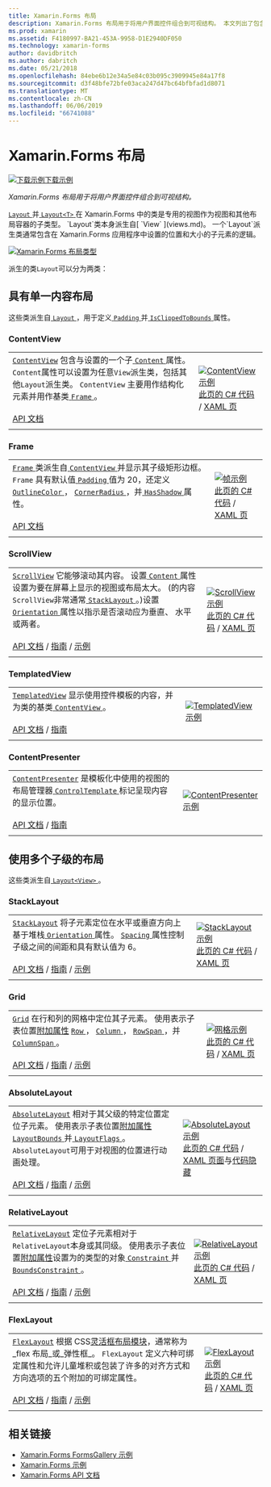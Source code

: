 ```yaml
---
title: Xamarin.Forms 布局
description: Xamarin.Forms 布局用于将用户界面控件组合到可视结构。 本文列出了包含在 Xamarin.Forms 中的布局。
ms.prod: xamarin
ms.assetid: F4180997-BA21-453A-9958-D1E2940DF050
ms.technology: xamarin-forms
author: davidbritch
ms.author: dabritch
ms.date: 05/21/2018
ms.openlocfilehash: 84ebe6b12e34a5e84c03b095c3909945e84a17f8
ms.sourcegitcommit: d3f48bfe72bfe03aca247d47bc64bfbfad1d8071
ms.translationtype: MT
ms.contentlocale: zh-CN
ms.lasthandoff: 06/06/2019
ms.locfileid: "66741088"
---
```

# <a name="xamarinforms-layouts"></a>Xamarin.Forms 布局

[![下载示例](~/media/shared/download.png)下载示例](https://developer.xamarin.com/samples/xamarin-forms/FormsGallery/)

_Xamarin.Forms 布局用于将用户界面控件组合到可视结构。_

[ `Layout` ](xref:Xamarin.Forms.Layout)并[ `Layout<T>` ](xref:Xamarin.Forms.Layout`1)在 Xamarin.Forms 中的类是专用的视图作为视图和其他布局容器的子类型。 `Layout`类本身派生自[ `View` ](views.md)。 一个`Layout`派生类通常包含在 Xamarin.Forms 应用程序中设置的位置和大小的子元素的逻辑。

[![Xamarin.Forms 布局类型](layouts-images/layouts-sml.png "Xamarin.Forms 布局类型")](layouts-images/layouts.png#lightbox "Xamarin.Forms 布局类型")

派生的类`Layout`可以分为两类：

## <a name="layouts-with-single-content"></a>具有单一内容布局

这些类派生自[ `Layout` ](xref:Xamarin.Forms.Layout)，用于定义[ `Padding` ](xref:Xamarin.Forms.Layout.Padding)并[ `IsClippedToBounds` ](xref:Xamarin.Forms.Layout.IsClippedToBounds)属性。

<a name="contentView" />

### <a name="contentview"></a>ContentView

|     |     |
| --- | --- |
| [`ContentView`](xref:Xamarin.Forms.ContentView) 包含与设置的一个子[ `Content` ](xref:Xamarin.Forms.ContentView.Content)属性。 `Content`属性可以设置为任意`View`派生类，包括其他`Layout`派生类。 `ContentView` 主要用作结构化元素并用作基类[ `Frame` ](#frame)。<br /><br />[API 文档](xref:Xamarin.Forms.ContentView) | [![ContentView 示例](layouts-images/ContentView.png "ContentView 示例")](layouts-images/ContentView-Large.png#lightbox "ContentView 示例")<br />[此页的 C# 代码](https://github.com/xamarin/xamarin-forms-samples/blob/master/FormsGallery/FormsGallery/FormsGallery/CodeExamples/ContentViewDemoPage.cs) / [XAML 页](https://github.com/xamarin/xamarin-forms-samples/blob/master/FormsGallery/FormsGallery/FormsGallery/XamlExamples/ContentViewDemoPage.xaml) |
|     |     |

<a named="frame" />

### <a name="frame"></a>Frame

|     |     |
| --- | --- |
| [ `Frame` ](xref:Xamarin.Forms.Frame)类派生自[ `ContentView` ](#contentView)并显示其子级矩形边框。 `Frame` 具有默认值[ `Padding` ](xref:Xamarin.Forms.Layout.Padding)值为 20，还定义[ `OutlineColor` ](xref:Xamarin.Forms.Frame.OutlineColor)， [ `CornerRadius` ](xref:Xamarin.Forms.Frame.CornerRadius)，并[ `HasShadow` ](xref:Xamarin.Forms.Frame.HasShadow)属性。<br /><br />[API 文档](xref:Xamarin.Forms.Frame) | [![帧示例](layouts-images/Frame.png "帧示例")](layouts-images/Frame-Large.png#lightbox "帧示例")<br />[此页的 C# 代码](https://github.com/xamarin/xamarin-forms-samples/blob/master/FormsGallery/FormsGallery/FormsGallery/CodeExamples/FrameDemoPage.cs) / [XAML 页](https://github.com/xamarin/xamarin-forms-samples/blob/master/FormsGallery/FormsGallery/FormsGallery/XamlExamples/FrameDemoPage.xaml) |
|     |     |

<a name="scrollView" />

### <a name="scrollview"></a>ScrollView

|     |     |
| --- | --- |
| [`ScrollView`](xref:Xamarin.Forms.ScrollView) 它能够滚动其内容。 设置[ `Content` ](xref:Xamarin.Forms.ScrollView.Content)属性设置为要在屏幕上显示的视图或布局太大。 (的内容`ScrollView`非常通常[ `StackLayout` ](#stackLayout)。)设置[ `Orientation` ](xref:Xamarin.Forms.ScrollView.Orientation)属性以指示是否滚动应为垂直、 水平或两者。<br /><br />[API 文档](xref:Xamarin.Forms.ScrollView) / [指南](~/xamarin-forms/user-interface/layouts/scroll-view.md) / [示例](https://developer.xamarin.com/samples/xamarin-forms/UserInterface/Layout/) | [![ScrollView 示例](layouts-images/ScrollView.png "ScrollView 示例")](layouts-images/ScrollView-Large.png#lightbox "ScrollView 示例")<br />[此页的 C# 代码](https://github.com/xamarin/xamarin-forms-samples/blob/master/FormsGallery/FormsGallery/FormsGallery/CodeExamples/ScrollViewDemoPage.cs) / [XAML 页](https://github.com/xamarin/xamarin-forms-samples/blob/master/FormsGallery/FormsGallery/FormsGallery/XamlExamples/ScrollViewDemoPage.xaml) |
|     |     |

### <a name="templatedview"></a>TemplatedView

|     |     |
| --- | --- |
| [`TemplatedView`](xref:Xamarin.Forms.TemplatedView) 显示使用控件模板的内容，并为类的基类[ `ContentView` ](#contentView)。<br /><br />[API 文档](xref:Xamarin.Forms.TemplatedView) / [指南](~/xamarin-forms/app-fundamentals/templates/control-templates/index.md) | [![TemplatedView 示例](layouts-images/TemplatedView.png "TemplatedView 示例")](layouts-images/TemplatedView.png#lightbox "TemplatedView 示例") |
|     |     |

### <a name="contentpresenter"></a>ContentPresenter

|     |     |
| --- | --- |
| [`ContentPresenter`](xref:Xamarin.Forms.ContentPresenter) 是模板化中使用的视图的布局管理器[ `ControlTemplate` ](xref:Xamarin.Forms.ControlTemplate)标记呈现内容的显示位置。<br /><br />[API 文档](xref:Xamarin.Forms.ContentPresenter) / [指南](~/xamarin-forms/app-fundamentals/templates/control-templates/index.md) | [![ContentPresenter 示例](layouts-images/ContentPresenter.png "ContentPresenter 示例")](layouts-images/ContentPresenter.png#lightbox "ContentPresenter 示例") |
|     |     |

## <a name="layouts-with-multiple-children"></a>使用多个子级的布局

这些类派生自[ `Layout<View>` ](xref:Xamarin.Forms.Layout`1)。

<a name="stackLayout" />

### <a name="stacklayout"></a>StackLayout

|     |     |
| --- | --- |
| [`StackLayout`](xref:Xamarin.Forms.StackLayout) 将子元素定位在水平或垂直方向上基于堆栈[ `Orientation` ](xref:Xamarin.Forms.StackLayout.Orientation)属性。 [ `Spacing` ](xref:Xamarin.Forms.StackLayout.Spacing)属性控制子级之间的间距和具有默认值为 6。<br /><br />[API 文档](xref:Xamarin.Forms.StackLayout) / [指南](~/xamarin-forms/user-interface/layouts/stack-layout.md) / [示例](https://developer.xamarin.com/samples/xamarin-forms/UserInterface/Layout/)| [![StackLayout 示例](layouts-images/StackLayout.png "StackLayout 示例")](layouts-images/StackLayout-Large.png#lightbox "StackLayout 示例")<br />[此页的 C# 代码](https://github.com/xamarin/xamarin-forms-samples/blob/master/FormsGallery/FormsGallery/FormsGallery/CodeExamples/StackLayoutDemoPage.cs) / [XAML 页](https://github.com/xamarin/xamarin-forms-samples/blob/master/FormsGallery/FormsGallery/FormsGallery/XamlExamples/StackLayoutDemoPage.xaml) |
|     |     |

<a name="grid" />

### <a name="grid"></a>Grid

|     |     |
| --- | --- |
| [`Grid`](xref:Xamarin.Forms.Grid) 在行和列的网格中定位其子元素。 使用表示子表位置[附加属性](~/xamarin-forms/xaml/attached-properties.md) [ `Row` ](xref:Xamarin.Forms.Grid.RowProperty)， [ `Column` ](xref:Xamarin.Forms.Grid.ColumnProperty)， [ `RowSpan` ](xref:Xamarin.Forms.Grid.RowSpanProperty)，并[ `ColumnSpan` ](xref:Xamarin.Forms.Grid.ColumnSpanProperty)。<br /><br />[API 文档](xref:Xamarin.Forms.Grid) / [指南](~/xamarin-forms/user-interface/layouts/grid.md) / [示例](https://developer.xamarin.com/samples/xamarin-forms/UserInterface/Layout/) | [![网格示例](layouts-images/Grid.png "网格示例")](layouts-images/Grid-Large.png#lightbox "网格示例")<br />[此页的 C# 代码](https://github.com/xamarin/xamarin-forms-samples/blob/master/FormsGallery/FormsGallery/FormsGallery/CodeExamples/GridDemoPage.cs) / [XAML 页](https://github.com/xamarin/xamarin-forms-samples/blob/master/FormsGallery/FormsGallery/FormsGallery/XamlExamples/GridDemoPage.xaml) |
|     |     |

### <a name="absolutelayout"></a>AbsoluteLayout

|     |     |
| --- | --- |
| [`AbsoluteLayout`](xref:Xamarin.Forms.AbsoluteLayout) 相对于其父级的特定位置定位子元素。 使用表示子表位置[附加属性](~/xamarin-forms/xaml/attached-properties.md) [ `LayoutBounds` ](xref:Xamarin.Forms.AbsoluteLayout.LayoutBoundsProperty)并[ `LayoutFlags` ](xref:Xamarin.Forms.AbsoluteLayout.LayoutFlagsProperty)。 `AbsoluteLayout`可用于对视图的位置进行动画处理。<br /><br />[API 文档](xref:Xamarin.Forms.AbsoluteLayout) / [指南](~/xamarin-forms/user-interface/layouts/absolute-layout.md) / [示例](https://developer.xamarin.com/samples/xamarin-forms/UserInterface/Layout/) | [![AbsoluteLayout 示例](layouts-images/AbsoluteLayout.png "AbsoluteLayout 示例")](layouts-images/AbsoluteLayout-Large.png#lightbox "AbsoluteLayout 示例")<br />[此页的 C# 代码](https://github.com/xamarin/xamarin-forms-samples/blob/master/FormsGallery/FormsGallery/FormsGallery/CodeExamples/AbsoluteLayoutdDemoPage.cs) / [XAML 页面](https://github.com/xamarin/xamarin-forms-samples/blob/master/FormsGallery/FormsGallery/FormsGallery/XamlExamples/AbsoluteLayoutDemoPage.xaml)与[代码隐藏](https://github.com/xamarin/xamarin-forms-samples/blob/master/FormsGallery/FormsGallery/FormsGallery/XamlExamples/AbsoluteLayoutDemoPage.xaml.cs) |
|     |     |

### <a name="relativelayout"></a>RelativeLayout

|     |     |
| --- | --- |
| [`RelativeLayout`](xref:Xamarin.Forms.RelativeLayout) 定位子元素相对于`RelativeLayout`本身或其同级。 使用表示子表位置[附加属性](~/xamarin-forms/xaml/attached-properties.md)设置为的类型的对象[ `Constraint` ](xref:Xamarin.Forms.Constraint)并[ `BoundsConstraint` ](xref:Xamarin.Forms.Constraint)。<br /><br />[API 文档](xref:Xamarin.Forms.RelativeLayout) / [指南](~/xamarin-forms/user-interface/layouts/relative-layout.md) / [示例](https://developer.xamarin.com/samples/xamarin-forms/UserInterface/Layout/) | [![RelativeLayout 示例](layouts-images/RelativeLayout.png "RelativeLayout 示例")](layouts-images/RelativeLayout-Large.png#lightbox "RelativeLayout 示例")<br />[此页的 C# 代码](https://github.com/xamarin/xamarin-forms-samples/blob/master/FormsGallery/FormsGallery/FormsGallery/CodeExamples/RelativeLayoutDemoPage.cs) / [XAML 页](https://github.com/xamarin/xamarin-forms-samples/blob/master/FormsGallery/FormsGallery/FormsGallery/XamlExamples/RelativeLayoutDemoPage.xaml) |
|     |     |

### <a name="flexlayout"></a>FlexLayout

|     |     |
| --- | --- |
| [`FlexLayout`](xref:Xamarin.Forms.FlexLayout) 根据 CSS[灵活框布局模块](http://www.w3.org/TR/css-flexbox-1/)，通常称为_flex 布局_或_弹性框_。 `FlexLayout` 定义六种可绑定属性和允许儿童堆积或包装了许多的对齐方式和方向选项的五个附加的可绑定属性。<br /><br />[API 文档](xref:Xamarin.Forms.FlexLayout) / [指南](~/xamarin-forms/user-interface/layouts/flex-layout.md) / [示例](https://developer.xamarin.com/samples/xamarin-forms/UserInterface/FlexLayoutDemos/) | [![FlexLayout 示例](layouts-images/FlexLayout.png "FlexLayout 示例")](layouts-images/FlexLayout-Large.png#lightbox "FlexLayout 示例")<br />[此页的 C# 代码](https://github.com/xamarin/xamarin-forms-samples/blob/master/FormsGallery/FormsGallery/FormsGallery/CodeExamples/FlexLayoutDemoPage.cs) / [XAML 页](https://github.com/xamarin/xamarin-forms-samples/blob/master/FormsGallery/FormsGallery/FormsGallery/XamlExamples/FlexLayoutDemoPage.xaml) |
|     |     |

## <a name="related-links"></a>相关链接

- [Xamarin.Forms FormsGallery 示例](https://developer.xamarin.com/samples/xamarin-forms/FormsGallery/)
- [Xamarin.Forms 示例](https://developer.xamarin.com/samples/xamarin-forms/all/)
- [Xamarin.Forms API 文档](https://docs.microsoft.com/dotnet/api/xamarin.forms?view=xamarin-forms)
